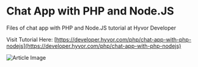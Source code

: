 # Chat App with PHP and Node.JS
Files of chat app with PHP and Node.JS tutorial at Hyvor Developer

Visit Tutorial Here: [https://developer.hyvor.com/php/chat-app-with-php-nodejs](https://developer.hyvor.com/php/chat-app-with-php-nodejs)

![Article Image](https://developer.hyvor.com/images/php-nodejs-chat.png)

